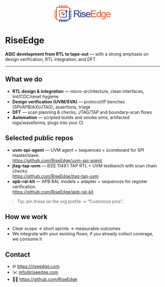 <!-- Org profile README for github.com/RiseEdge -->

<p align="center">
  <img src="https://raw.githubusercontent.com/RiseEdge/riseedge.github.io/main/assets/logo.png" alt="RiseEdge emblem" height="56">
</p>

<h1 align="left">RiseEdge</h1>
<p align="left"><b>ASIC development from RTL to tape-out</b> — with a strong emphasis on design verification, RTL integration, and DFT.</p>

---

## What we do
- **RTL design & integration** — micro-architecture, clean interfaces, lint/CDC/reset hygiene  
- **Design verification (UVM/SVA)** — protocol/IP benches (SPI/APB/AXI/JTAG), assertions, triage  
- **DFT** — scan planning & checks, JTAG/TAP and boundary-scan flows  
- **Automation** — scripted builds and smoke sims; artifacted logs/waveforms; plugs into your CI

## Selected public repos
- **uvm-spi-agent** — UVM agent + sequences + scoreboard for SPI master/slave.  
  https://github.com/RiseEdge/uvm-spi-agent
- **jtag-tap-uvm** — IEEE 1149.1 TAP RTL + UVM testbench with scan chain checks.  
  https://github.com/RiseEdge/jtag-tap-uvm
- **apb-ral-kit** — APB RAL models + adapter + sequences for register verification.  
  https://github.com/RiseEdge/apb-ral-kit

> Tip: pin these on the org profile → “Customize pins”.

## How we work
- Clear scope → short sprints → measurable outcomes  
- We integrate with your existing flows; if you already collect coverage, we consume it

## Contact
- 🌐 https://riseedge.com  
- ✉️ info@riseedge.com  
- 🧑‍💻 https://github.com/RiseEdge
